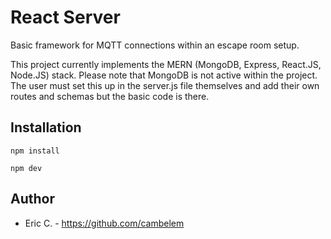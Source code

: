 React Server
======================

Basic framework for MQTT connections within an escape room setup.

This project currently implements the MERN (MongoDB, Express, React.JS, Node.JS) stack.
Please note that MongoDB is not active within the project. The user must set this up in the server.js file themselves and add their own routes and schemas but the basic code is there.

## Installation

`npm install`

`npm dev`

## Author
- Eric C. - <https://github.com/cambelem>
